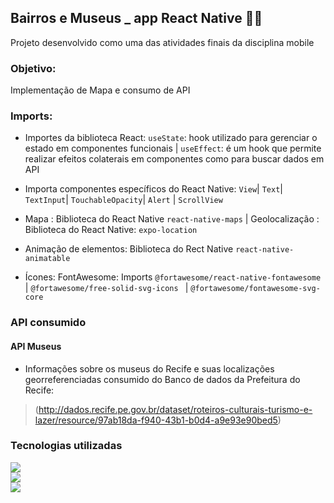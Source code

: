 ## Bairros e Museus _ app React Native 📃🤓

Projeto desenvolvido como uma das atividades finais da disciplina mobile


### Objetivo:

Implementação de Mapa e consumo de API 


### Imports:
* Importes da biblioteca React: `useState`: hook utilizado para gerenciar o estado em componentes funcionais | `useEffect`: é um hook que permite realizar efeitos colaterais em componentes como para buscar dados em API

* Importa componentes específicos do React Native: `View`| `Text`| `TextInput`| `TouchableOpacity`| `Alert` | `ScrollView`

* Mapa : Biblioteca do React Native `react-native-maps` |  Geolocalização : Biblioteca do React Native: `expo-location`

* Animação de elementos: Biblioteca do Rect Native `react-native-animatable`

* Ícones: FontAwesome: Imports `@fortawesome/react-native-fontawesome` |  `@fortawesome/free-solid-svg-icons ` | `@fortawesome/fontawesome-svg-core`


### API consumido 

####  API Museus 
* Informações sobre os museus do Recife e suas localizações georreferenciadas consumido do Banco de dados da Prefeitura do Recife: 
> (http://dados.recife.pe.gov.br/dataset/roteiros-culturais-turismo-e-lazer/resource/97ab18da-f940-43b1-b0d4-a9e93e90bed5)


### Tecnologias utilizadas

<img src= 'https://img.shields.io/badge/react_native-%2320232a.svg?style=for-the-badge&logo=react&logoColor=%2361DAFB'> 

<br>

<img src=  'https://img.shields.io/badge/expo-1C1E24?style=for-the-badge&logo=expo&logoColor=#D04A37'>

<br>

<img src= 'https://img.shields.io/badge/Visual%20Studio%20Code-0078d7.svg?style=for-the-badge&logo=visual-studio-code&logoColor=white'>


